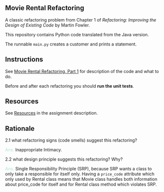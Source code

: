 ## Movie Rental Refactoring

A classic refactoring problem from Chapter 1 of
_Refactoring: Improving the Design of Existing Code_ by Martin Fowler.

This repository contains Python code translated from the Java version.

The runnable `main.py` creates a customer and prints a statement.

## Instructions

See [Movie Rental Refactoring, Part 1](https://cpske.github.io/ISP/assignment/movierental/movierental-part1)
for description of the code and what to do.

Before and after each refactoring you should **run the unit tests**.

## Resources

See [Resources](https://cpske.github.io/ISP/assignment/movierental/movierental-part1#resources)
in the assignment description.

## Rationale

2.1 what refactoring signs (code smells) suggest this refactoring?

<span style='color: #A8E6CF'>Ans.</span> Inappropriate Intimacy.

2.2 what design principle suggests this refactoring? Why?

<span style='color: #A8E6CF'>Ans.</span> Single Responsibility Principle (SRP),
because SRP wants a class to only take a responsible for itself only. Having
a `price_code` attribute which only used by Rental class means that Movie class
handles both information about price_code for itself and for Rental class
method which violates SRP.